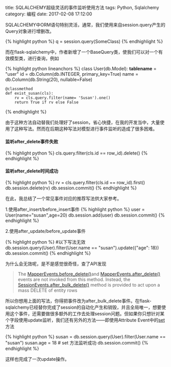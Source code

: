 title: SQLALCHEMY超级灵活的事件监听使用方法
tags: Python, Sqlalchemy
category: 编程
date: 2017-02-08 17:12:00

SQLALCHEMY中ORM语句特别灵活，通常，我们使用来自session.query产生的Query对象进行增删改。

{% highlight python %}
q = session.query(SomeClass)
{% endhighlight %}

而在flask-sqlalchemy中，作者新增了一个BaseQuery类，使我们可以对一个有效模型类，进行查询，例如

{% highlight python lineanchors %}
class User(db.Model):
    __tablename__ = "user"
    id = db.Column(db.INTEGER, primary_key=True)
    name = db.Column(db.String(20), nullable=False)
	
    @classmethod
    def exist_susan(cls):
        rv = cls.query.filter(name= 'Susan').one()
        return True if rv else False
{% endhighlight %}

由于这种方法自动替我们处理好了session，省心快捷，在我的开发当中，大量使用了这种写法。然而在后期这种写法对模型进行事件监听的造成了很多困难。

#### 监听after_delete事件失败

{% highlight python %}
cls.query.filter(cls.id == row_id).delete()
{% endhighlight %}

#### 监听after_delete时间成功

{% highlight python %}
rv = cls.query.filter(cls.id == row_id).first()
db.session.delete(rv)
db.session.commit()
{% endhighlight %}

在此，我总结了一个常见事件对应的推荐写法供大家参考。

1.使用after_insert/before_insert事件
{% highlight python %}
user = User(name="susan",age=20)
db.session.add(user)
db.session.commit()
{% endhighlight %}

2.使用after_update/before_update事件

{% highlight python %}
\#以下写法无效
db.session.query(User).filter(User.name == "susan").update({"age": 18})
db.session.commit()
{% endhighlight %}

为什么会无效呢，是不是感觉很奇怪，查了API发现

> The [MapperEvents.before_delete()](!https://docs.sqlalchemy.org/en/latest/orm/events.html#sqlalchemy.orm.events.MapperEvents.before_delete)and [MapperEvents.after_delete()](https://docs.sqlalchemy.org/en/latest/orm/events.html#sqlalchemy.orm.events.MapperEvents.after_delete) events are not invoked from this method. Instead, the [SessionEvents.after_bulk_delete()](https://docs.sqlalchemy.org/en/latest/orm/events.html#sqlalchemy.orm.events.SessionEvents.after_bulk_delete) method is provided to act upon a mass DELETE of entity rows

所以你想用上面的写法，你得把事件改为after_bulk_delete事件。在flask-sqlalchemy已经替你完成了session的自动化产生和销毁，并且全局唯一，想要使用这个事件，还需要做很多额外的工作去处理session问题。但如果你只想针对某个字段使用update监听，我们还有另外的方法——即使用Attribute Event中的[set](https://docs.sqlalchemy.org/en/latest/orm/events.html#attribute-events)方法

{% highlight python %}
susan = db.session.query(User).filter(User.name == "susan")
susan.age = 18 # set 方法监听成功
db.session.commit()
{% endhighlight %}

这样也完成了一次update操作。